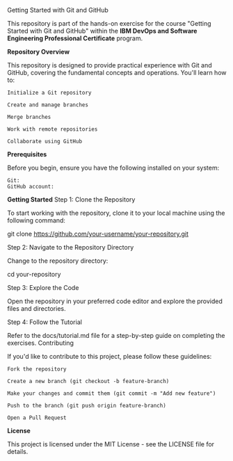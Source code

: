 Getting Started with Git and GitHub

This repository is part of the hands-on exercise for the course "Getting Started with Git and GitHub" within the **IBM DevOps and Software Engineering Professional Certificate** program.

**Repository Overview**

This repository is designed to provide practical experience with Git and GitHub, covering the fundamental concepts and operations. You'll learn how to:

    Initialize a Git repository

    Create and manage branches

    Merge branches

    Work with remote repositories

    Collaborate using GitHub

**Prerequisites**

Before you begin, ensure you have the following installed on your system:

    Git: 
    GitHub account:

**Getting Started**
Step 1: Clone the Repository

To start working with the repository, clone it to your local machine using the following command:

git clone https://github.com/your-username/your-repository.git


Step 2: Navigate to the Repository Directory

Change to the repository directory:

cd your-repository


Step 3: Explore the Code

Open the repository in your preferred code editor and explore the provided files and directories.

Step 4: Follow the Tutorial

Refer to the docs/tutorial.md file for a step-by-step guide on completing the exercises.
Contributing

If you'd like to contribute to this project, please follow these guidelines:

    Fork the repository

    Create a new branch (git checkout -b feature-branch)

    Make your changes and commit them (git commit -m "Add new feature")

    Push to the branch (git push origin feature-branch)

    Open a Pull Request

**License**

This project is licensed under the MIT License - see the LICENSE file for details.
